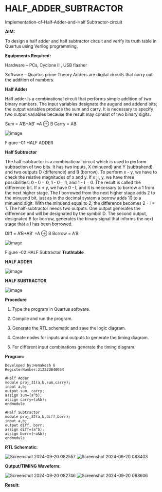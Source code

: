 # HALF_ADDER_SUBTRACTOR

Implementation-of-Half-Adder-and-Half Subtractor-circuit

**AIM:**

To design a half adder and half subtractor circuit and verify its truth table in Quartus using Verilog programming.

**Equipments Required:**

Hardware – PCs, Cyclone II , USB flasher 

Software – Quartus prime Theory Adders are digital circuits that carry out the addition of numbers.

**Half Adder**

Half adder is a combinational circuit that performs simple addition of two binary numbers. The input variables designate the augend and addend bits; the output variables produce the sum and carry. It is necessary to specify two output variables because the result may consist of two binary digits.

Sum = A’B+AB’ =A ⊕ B Carry = AB

![image](https://github.com/naavaneetha/HALF_ADDER_SUBTRACTOR/assets/154305477/bd4a0b2c-cdbc-4184-ab08-81578f121e1f)

Figure -01 HALF ADDER

**Half Subtractor**

The half-subtractor is a combinational circuit which is used to perform subtraction of two bits. It has two inputs, X (minuend) and Y (subtrahend) and two outputs D (difference) and B (borrow). To perform x - y, we have to check the relative magnitudes of x and y. If x ;;, y, we have three possibilities: 0 - 0 = 0, 1 - 0 = 1, and 1 - I = 0. The result is called the difference bit. If x < y, we have 0 - I, and it is necessary to borrow a 1 from the next higher stage. The I borrowed from the next higher stage adds 2 to the minuend bit, just as in the decimal system a borrow adds 10 to a minuend digit. With the minuend equal to 2, the difference becomes 2 - I = 1. The half-subtractor needs two outputs. One output generates the difference and will be designated by the symbol D. The second output, designated B for borrow, generates the binary signal that informs the next stage that a I has been borrowed. 

Diff = A’B+AB’ =A ⊕ B
Borrow = A’B

 ![image](https://github.com/naavaneetha/HALF_ADDER_SUBTRACTOR/assets/154305477/d76b099c-513f-4e7c-843a-e2fd028a531a)

Figure -02 HALF Subtractor
**Truthtable**

**HALF ADDER**

![image](https://github.com/user-attachments/assets/241a5888-c899-4a31-af02-a4aee8e44484)

**HALF SUBTRACTOR**

![image](https://github.com/user-attachments/assets/edb13281-d8bc-47b6-bf14-b9e6a5b32247)

**Procedure**

1.	Type the program in Quartus software.

2.	Compile and run the program.

3.	Generate the RTL schematic and save the logic diagram.

4.	Create nodes for inputs and outputs to generate the timing diagram.

5.	For different input combinations generate the timing diagram.


**Program:**
```
Developed by:Hemakesh G 
RegisterNumber:212223040064
```
```
#Half Adder
module proj_31(a,b,sum,carry);
input a,b;
output sum, carry;
assign sum=(a^b);
assign carry=(a&b);
endmodule

#Half Subtractor
module proj_32(a,b,diff,borr);
input a,b;
output diff, borr;
assign diff=(a^b);
assign borr=(~a&b);
endmodule
```

**RTL Schematic:**

![Screenshot 2024-09-20 082557](https://github.com/user-attachments/assets/7b03f8e6-1964-466d-ac10-0f5e8e36b466)
![Screenshot 2024-09-20 083403](https://github.com/user-attachments/assets/968b3083-aa5d-4ee6-9b16-15940b30db25)


**Output/TIMING Waveform:**

![Screenshot 2024-09-20 082746](https://github.com/user-attachments/assets/aac49ded-5952-465d-bf7e-c53d58ba13e7)
![Screenshot 2024-09-20 083606](https://github.com/user-attachments/assets/394e1562-19f4-4f0a-8e50-e262272063ff)


**Result:**
